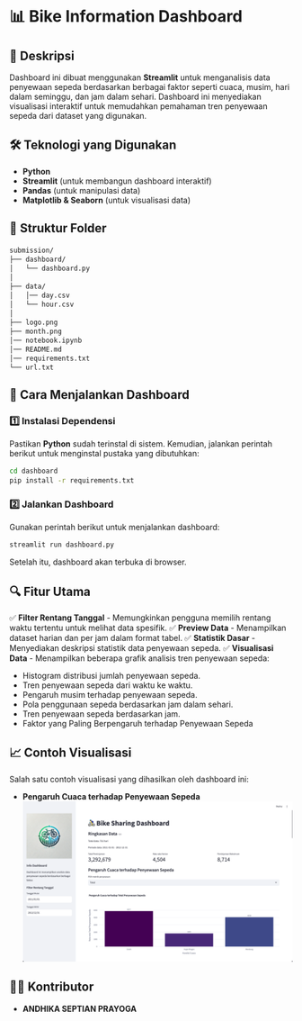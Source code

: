 # 📊 Bike Information Dashboard

## 📌 Deskripsi

Dashboard ini dibuat menggunakan **Streamlit** untuk menganalisis data penyewaan sepeda berdasarkan berbagai faktor seperti cuaca, musim, hari dalam seminggu, dan jam dalam sehari. Dashboard ini menyediakan visualisasi interaktif untuk memudahkan pemahaman tren penyewaan sepeda dari dataset yang digunakan.

## 🛠️ Teknologi yang Digunakan

- **Python**
- **Streamlit** (untuk membangun dashboard interaktif)
- **Pandas** (untuk manipulasi data)
- **Matplotlib & Seaborn** (untuk visualisasi data)

## 📂 Struktur Folder

```
submission/
├── dashboard/
│   └── dashboard.py
│
├── data/
│   │── day.csv
│   └── hour.csv
│
├── logo.png
├── month.png
│── notebook.ipynb
│── README.md
│── requirements.txt
└── url.txt
```

## 🚀 Cara Menjalankan Dashboard

### 1️⃣ Instalasi Dependensi

Pastikan **Python** sudah terinstal di sistem. Kemudian, jalankan perintah berikut untuk menginstal pustaka yang dibutuhkan:

```sh
cd dashboard
pip install -r requirements.txt
```

### 2️⃣ Jalankan Dashboard

Gunakan perintah berikut untuk menjalankan dashboard:

```sh
streamlit run dashboard.py
```

Setelah itu, dashboard akan terbuka di browser.

## 🔍 Fitur Utama

✅ **Filter Rentang Tanggal** - Memungkinkan pengguna memilih rentang waktu tertentu untuk melihat data spesifik.
✅ **Preview Data** - Menampilkan dataset harian dan per jam dalam format tabel.
✅ **Statistik Dasar** - Menyediakan deskripsi statistik data penyewaan sepeda.
✅ **Visualisasi Data** - Menampilkan beberapa grafik analisis tren penyewaan sepeda:

- Histogram distribusi jumlah penyewaan sepeda.
- Tren penyewaan sepeda dari waktu ke waktu.
- Pengaruh musim terhadap penyewaan sepeda.
- Pola penggunaan sepeda berdasarkan jam dalam sehari.
- Tren penyewaan sepeda berdasarkan jam.
- Faktor yang Paling Berpengaruh terhadap Penyewaan Sepeda

## 📈 Contoh Visualisasi

Salah satu contoh visualisasi yang dihasilkan oleh dashboard ini:

- **Pengaruh Cuaca terhadap Penyewaan Sepeda**
  ![Pengaruh Cuaca terhadap Penyewaan Sepeda](month.png)

## 👨‍💻 Kontributor

- **ANDHIKA SEPTIAN PRAYOGA**
